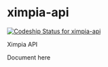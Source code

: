 # ximpia-api

[ ![Codeship Status for ximpia-api](https://codeship.com/projects/a7c99810-45f9-0133-a218-569fce9c4062/status?branch=master)](https://codeship.com/projects/104840)

Ximpia API

Document here

